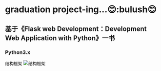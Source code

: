 graduation project-ing...:blush::bulush:blush:
====

## 基于《Flask web Development：Development Web Application with Python》一书
### Python3.x

结构框架
![结构框架](https://github.com/Zhang21/graduation/blob/master/Graduation/flask.png)



